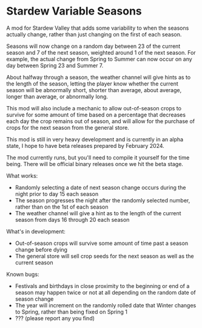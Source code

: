 # Stardew Variable Seasons

A mod for Stardew Valley that adds some variability to when the seasons actually change, rather than just changing on the first of each season.

Seasons will now change on a random day between 23 of the current season and 7 of the next season, weighted around 1 of the next season.
For example, the actual change from Spring to Summer can now occur on any day between Spring 23 and Summer 7.

About halfway through a season, the weather channel will give hints as to the length of the season, letting the player know whether the current season will be abnormally short, shorter than average, about average, longer than average, or abnormally long.

This mod will also include a mechanic to allow out-of-season crops to survive for some amount of time based on a percentage that decreases each day the crop remains out of season, and will allow for the purchase of crops for the next season from the general store.

This mod is still in very heavy development and is currently in an alpha state, I hope to have beta releases prepared by February 2024.

The mod currently runs, but you'll need to compile it yourself for the time being. There will be official binary releases once we hit the beta stage.

What works:
- Randomly selecting a date of next season change occurs during the night prior to day 15 each season
- The season progresses the night after the randomly selected number, rather than on the 1st of each season
- The weather channel will give a hint as to the length of the current season from days 16 through 20 each season

What's in development:
- Out-of-season crops will survive some amount of time past a season change before dying
- The general store will sell crop seeds for the next season as well as the current season

Known bugs:
- Festivals and birthdays in close proximity to the beginning or end of a season may happen twice or not at all depending on the random date of season change
- The year will increment on the randomly rolled date that Winter changes to Spring, rather than being fixed on Spring 1
- ??? (please report any you find)
